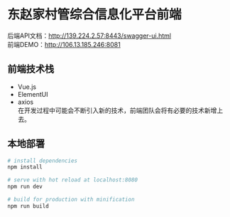 # 东赵家村管综合信息化平台前端
后端API文档：http://139.224.2.57:8443/swagger-ui.html  
前端DEMO：http://106.13.185.246:8081
## 前端技术栈
* Vue.js
* ElementUI
* axios   
在开发过程中可能会不断引入新的技术，前端团队会将有必要的技术新增上去。
## 本地部署
``` bash
# install dependencies
npm install

# serve with hot reload at localhost:8080
npm run dev

# build for production with minification
npm run build
```


